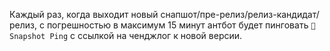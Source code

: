 Каждый раз, когда выходит новый снапшот/пре-релиз/релиз-кандидат/релиз, с погрешностью в максимум 15 минут антбот будет пинговать `📸 Snapshot Ping` с ссылкой на ченджлог к новой версии.